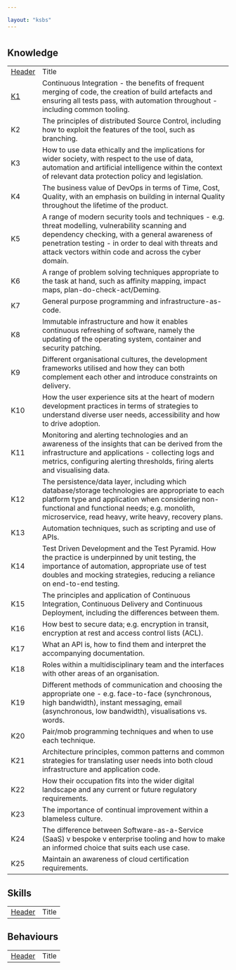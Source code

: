 ```yaml
---

layout: "ksbs"
---
```

#

## Knowledge

|  |  |
| - | - |
| [Header](../tags/example/) | Title |
| [K1](../tags/K1) | Continuous Integration - the benefits of frequent merging of code, the creation of build artefacts and ensuring all tests pass, with automation throughout - including common tooling. |
| K2 | The principles of distributed Source Control, including how to exploit the features of the tool, such as branching. |
| K3 | How to use data ethically and the implications for wider society, with respect to the use of data, automation and artificial intelligence within the context of relevant data protection policy and legislation. |
| K4 | The business value of DevOps in terms of Time, Cost, Quality, with an emphasis on building in internal Quality throughout the lifetime of the product. |
| K5 | A range of modern security tools and techniques - e.g. threat modelling, vulnerability scanning and dependency checking, with a general awareness of penetration testing - in order to deal with threats and attack vectors within code and across the cyber domain. |
| K6 | A range of problem solving techniques appropriate to the task at hand, such as affinity mapping, impact maps, plan-do-check-act/Deming. |
| K7 | General purpose programming and infrastructure-as-code. |
| K8 | Immutable infrastructure and how it enables continuous refreshing of software, namely the updating of the operating system, container and security patching. |
| K9 | Different organisational cultures, the development frameworks utilised and how they can both complement each other and introduce constraints on delivery. |
| K10 | How the user experience sits at the heart of modern development practices in terms of strategies to understand diverse user needs, accessibility and how to drive adoption. |
| K11|  Monitoring and alerting technologies and an awareness of the insights that can be derived from the infrastructure and applications - collecting logs and metrics, configuring alerting thresholds, firing alerts and visualising data. |
| K12 | The persistence/data layer, including which database/storage technologies are appropriate to each platform type and application when considering non-functional and functional needs; e.g. monolith, microservice, read heavy, write heavy, recovery plans. |
| K13 | Automation techniques, such as scripting and use of APIs. |
| K14 | Test Driven Development and the Test Pyramid. How the practice is underpinned by unit testing, the importance of automation, appropriate use of test doubles and mocking strategies, reducing a reliance on end-to-end testing. |
| K15 | The principles and application of Continuous Integration, Continuous Delivery and Continuous Deployment, including the differences between them. |
| K16 | How best to secure data; e.g. encryption in transit, encryption at rest and access control lists (ACL). |
| K17 | What an API is, how to find them and interpret the accompanying documentation. |
| K18 | Roles within a multidisciplinary team and the interfaces with other areas of an organisation. |
| K19 | Different methods of communication and choosing the appropriate one - e.g. face-to-face (synchronous, high bandwidth), instant messaging, email (asynchronous, low bandwidth), visualisations vs. words. |
| K20 | Pair/mob programming techniques and when to use each technique. |
| K21 | Architecture principles, common patterns and common strategies for translating user needs into both cloud infrastructure and application code. |
| K22 | How their occupation fits into the wider digital landscape and any current or future regulatory requirements. |
| K23 | The importance of continual improvement within a blameless culture. |
| K24 | The difference between Software-as-a-Service (SaaS) v bespoke v enterprise tooling and how to make an informed choice that suits each use case. |
| K25 | Maintain an awareness of cloud certification requirements. |

## Skills

|  |  |
| - | - |
| [Header](../tags/example/) | Title |

## Behaviours

|  |  |
| - | - |
| [Header](../tags/example/) | Title |

